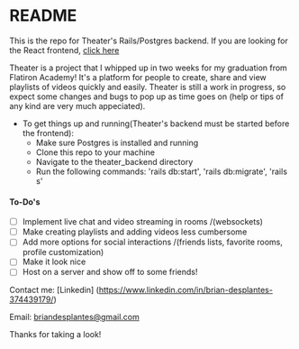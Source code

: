 # README

This is the repo for Theater's Rails/Postgres backend. If you are looking for the React frontend, [click here](https://github.com/Esketiit/theater_frontend "It wont bite") 

Theater is a project that I whipped up in two weeks for my graduation from Flatiron Academy! It's a platform for people to create, share and view playlists of videos quickly and easily. Theater is still a work in progress, so expect some changes and bugs to pop up as time goes on (help or tips of any kind are very much appeciated). 

 * To get things up and running(Theater's backend must be started before the frontend):
    * Make sure Postgres is installed and running
    * Clone this repo to your machine
    * Navigate to the theater_backend directory
    * Run the following commands: 'rails db:start', 'rails db:migrate', 'rails s'

#### To-Do's
- [ ] Implement live chat and video streaming in rooms /(websockets)
- [ ] Make creating playlists and adding videos less cumbersome 
- [ ] Add more options for social interactions /(friends lists, favorite rooms, profile customization)
- [ ] Make it look nice
- [ ] Host on a server and show off to some friends!

Contact me:
[Linkedin] (https://www.linkedin.com/in/brian-desplantes-374439179/)

Email: briandesplantes@gmail.com

Thanks for taking a look!
